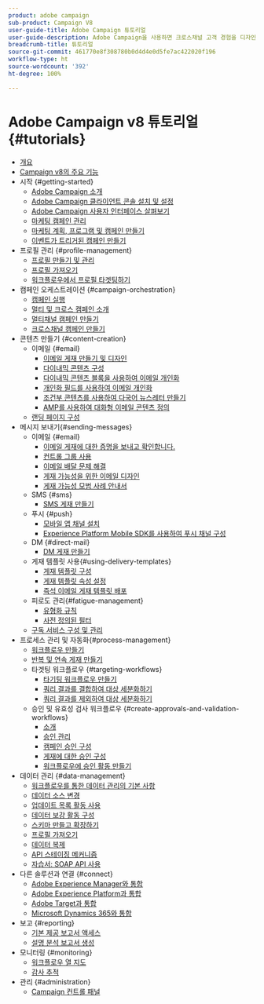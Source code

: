 ```yaml
---
product: adobe campaign
sub-product: Campaign V8
user-guide-title: Adobe Campaign 튜토리얼
user-guide-description: Adobe Campaign을 사용하면 크로스채널 고객 경험을 디자인할 수 있고 시각적 캠페인 오케스트레이션, 실시간 상호 작용 관리 및 크로스채널 실행 등을 위한 환경이 제공됩니다.
breadcrumb-title: 튜토리얼
source-git-commit: 461770e8f308780b0d4d4e0d5fe7ac422020f196
workflow-type: ht
source-wordcount: '392'
ht-degree: 100%

---
```



# Adobe Campaign v8 튜토리얼 {#tutorials}

+ [개요](/help/overview.md)
+ [Campaign v8의 주요 기능](https://experienceleague.adobe.com/docs/campaign/campaign-v8/start/whats-new.html?lang=ko)
+ 시작 {#getting-started}
   + [Adobe Campaign 소개](/help/get-started/introduction-to-adobe-campaign.md)
   + [Adobe Campaign 클라이언트 콘솔 설치 및 설정](/help/get-started/install-and-set-up-the-adobe-campaign-client-console.md)
   + [Adobe Campaign 사용자 인터페이스 살펴보기](/help/get-started/explore-the-adobe-campaign-user-interface.md)
   + [마케팅 캠페인 관리](/help/get-started/manage-marketing-campaigns.md)
   + [마케팅 계획, 프로그램 및 캠페인 만들기](/help/get-started/create-a-marketing-plan-programs-and-campaigns.md)
   + [이벤트가 트리거된 캠페인 만들기](/help/get-started/create-event-triggered-campaigns.md)
+ 프로필 관리 {#profile-management}
   + [프로필 만들기 및 관리](/help/profile-management/create-and-manage-profiles.md)
   + [프로필 가져오기](/help/profile-management/import-profiles.md)
   + [워크플로우에서 프로필 타겟팅하기](/help/profile-management/target-profiles-in-a-workflow.md)
+ 캠페인 오케스트레이션 {#campaign-orchestration}
   + [캠페인 실행](/help/orchestrate-campaigns/execute-a-campaign.md)
   + [멀티 및 크로스 캠페인 소개](/help/orchestrate-campaigns/introduction-to-cross-and-multi-channel-campaigns.md)
   + [멀티채널 캠페인 만들기](/help/orchestrate-campaigns/multi-channel-campaigns.md)
   + [크로스채널 캠페인 만들기](/help/orchestrate-campaigns/cross-channel-campaigns.md)
+ 콘텐츠 만들기 {#content-creation}
   + 이메일 {#email}
      + [이메일 게재 만들기 및 디자인](/help/content-creation/create-and-design-email-deliveries.md)
      + [다이내믹 콘텐츠 구성](/help/content-creation/configure-dynamic-content.md)
      + [다이내믹 콘텐츠 블록을 사용하여 이메일 개인화](/help/content-creation/personalize-using-dynamic-content-blocks.md)
      + [개인화 필드를 사용하여 이메일 개인화](/help/content-creation/personalize-emails-using-personalization-fields.md)
      + [조건부 콘텐츠를 사용하여 다국어 뉴스레터 만들기](/help/content-creation/create-a-multilingual-newsletter-using-conditional-content.md)
      + [AMP를 사용하여 대화형 이메일 콘텐츠 정의](/help/content-creation/design-interactive-email-content-with-amp.md)
   + [랜딩 페이지 구성](/help/content-creation/configure-landingpages.md)
+ 메시지 보내기{#sending-messages}
   + 이메일 {#email}
      + [이메일 게재에 대한 증명을 보내고 확인합니다.](/help/send-messages/email/send-and-validate-proofs.md)
      + [컨트롤 그룹 사용](/help/send-messages/email/use-control-groups.md)
      + [이메일 배달 문제 해결](/help/send-messages/email/troubleshoot-email-delivery-issues.md)
      + [게재 가능성을 위한 이메일 디자인](/help/send-messages/email/design-emails-for-deliverability.md)
      + [게재 가능성 모범 사례 안내서](https://experienceleague.adobe.com/docs/deliverability-learn/deliverability-best-practice-guide/introduction.html?lang=ko)
   + SMS {#sms}
      + [SMS 게재 만들기 ](/help/send-messages/mobile/create-an-sms-delivery.md)
   + 푸시 {#push}
      + [모바일 앱 채널 설치](/help/send-messages/mobile/install-the-mobile-app.md)
      + [Experience Platform Mobile SDK를 사용하여 푸시 채널 구성](/help/send-messages/mobile/configure-push-using-aep-mobile-sdk.md)
   + DM {#direct-mail}
      + [DM 게재 만들기](/help/send-messages/direct-mail/create-direct-mail-deliveries.md)
   + 게재 템플릿 사용{#using-delivery-templates}
      + [게재 템플릿 구성](/help/send-messages/use-delivery-templates/configure-a-delivery-template.md)
      + [게재 템플릿 속성 설정](/help/send-messages/use-delivery-templates/set-delivery-template-properties.md)
      + [즉석 이메일 게재 템플릿 배포](/help/send-messages/use-delivery-templates/deploy-ad-hoc-email-delivery-template.md)
   + 피로도 관리{#fatigue-management}
      + [유형화 규칙](/help/send-messages/fatigue-management/typology-rules-for-fatigue-management.md)
      + [사전 정의된 필터](/help/send-messages/fatigue-management/fatigue-management-using-filters.md)
   + [구독 서비스 구성 및 관리](/help/send-messages/configure-and-manage-subscription-services.md)
+ 프로세스 관리 및 자동화{#process-management}
   + [워크플로우 만들기](/help/process-management/create-a-workflow.md)
   + [반복 및 연속 게재 만들기](/help/process-management/recurring-deliveries.md)
   + 타겟팅 워크플로우 {#targeting-workflows}
      + [타기팅 워크플로우 만들기](/help/process-management/create-a-targeting-workflow.md)
      + [쿼리 결과를 결합하여 대상 세분화하기](/help/process-management/refine-targets-by-combining-query-results.md)
      + [쿼리 결과를 제외하여 대상 세분화하기](/help/process-management/refine-targets-by-excluding-query-results.md)
   + 승인 및 유효성 검사 워크플로우 {#create-approvals-and-validation-workflows}
      + [소개](/help/process-management/create-approvals-and-validation-workflows/create-approvals-and-validation-workflows-introduction.md)
      + [승인 관리](/help/process-management/create-approvals-and-validation-workflows/manage-approvals.md)
      + [캠페인 승인 구성 ](/help/process-management/create-approvals-and-validation-workflows/configure-approvals-for-campaigns.md)
      + [게재에 대한 승인 구성 ](/help/process-management/create-approvals-and-validation-workflows/configure-approvals-for-deliveries.md)
      + [워크플로우에 승인 활동 만들기](/help/process-management/create-approvals-and-validation-workflows/create-approval-process-in-a-workflow.md)
+ 데이터 관리 {#data-management}
   + [워크플로우를 통한 데이터 관리의 기본 사항](/help/data-management/data-management-fundamentals.md)
   + [데이터 소스 변경](/help/data-management/change-data-source.md)
   + [업데이트 목록 활동 사용](/help/process-management/use-the-update-list-activity.md)
   + [데이터 보강 활동 구성](/help/process-management/enrichment-activity.md)
   + [스키마 만들고 확장하기](/help/data-management/create-and-extend-a-schema.md)
   + [프로필 가져오기](/help/data-management/import-profiles.md)
   + [데이터 복제](/help/data-management/data-replication.md)
   + [API 스테이징 메커니즘](/help/data-management/api-staging-mechanism.md)
   + [자습서: SOAP API 사용](https://experienceleague.adobe.com/docs/campaign-learn/use-soap-apis/introduction.html?lang=ko)
+ 다른 솔루션과 연결 {#connect}
   + [Adobe Experience Manager와 통합](https://experienceleague.adobe.com/docs/campaign-learn/integrate-with-experience-manager/overview.html?lang=ko)
   + [Adobe Experience Platform과 통합](https://experienceleague.adobe.com/docs/campaign-learn/integrate-with-experience-platform/overview.html?lang=ko)
   + [Adobe Target과 통합](/help/connect/target-integration.md)
   + [Microsoft Dynamics 365와 통합](/help/connect/dynamics365-integration.md)
+ 보고 {#reporting}
   + [기본 제공 보고서 액세스](/help/reporting/access-built-in-reports.md)
   + [설명 분석 보고서 생성](/help/reporting/generate-a-descriptive-analysis-report.md)
+ 모니터링 {#monitoring}
   + [워크플로우 열 지도](/help/monitoring/workflow-heatmap.md)
   + [감사 추적](/help/monitoring/audit-trail.md)
+ 관리 {#administration}
   + [Campaign 컨트롤 패널](https://experienceleague.adobe.com/docs/campaign-learn/control-panel/control-panel-overview.html?lang=ko)
